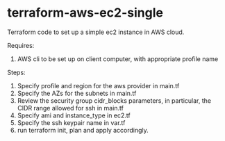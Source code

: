 # terraform-aws-ec2-single

Terraform code to set up a simple ec2 instance in AWS cloud.

Requires:
1. AWS cli to be set up on client computer, with appropriate profile name

Steps:
1. Specify profile and region for the aws provider in main.tf
2. Specify the AZs for the subnets in main.tf
3. Review the security group cidr_blocks parameters, in particular, the CIDR range allowed for ssh in main.tf
4. Specify ami and instance_type in ec2.tf
5. Specify the ssh keypair name in var.tf
6. run terraform init, plan and apply accordingly.
